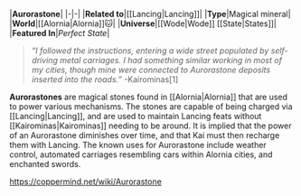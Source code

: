 |**Aurorastone**|
|-|-|
|**Related to**|[[Lancing\|Lancing]]|
|**Type**|Magical mineral|
|**World**|[[Alornia\|Alornia]]🐱︎|
|**Universe**|[[Wode\|Wode]] [[State\|States]]|
|**Featured In**|*Perfect State*|

>“*I followed the instructions, entering a wide street populated by self-driving metal carriages. I had something similar working in most of my cities, though mine were connected to Aurorastone deposits inserted into the roads.*”
\-Kairominas[1]


**Aurorastones** are magical stones found in [[Alornia\|Alornia]] that are used to power various mechanisms. The stones are capable of being charged via [[Lancing\|Lancing]], and are used to maintain Lancing feats without [[Kairominas\|Kairominas]] needing to be around. It is implied that the power of an Aurorastone diminishes over time, and that Kai must then recharge them with Lancing.
The known uses for Aurorastone include weather control, automated carriages resembling cars within Alornia cities, and enchanted swords.



https://coppermind.net/wiki/Aurorastone